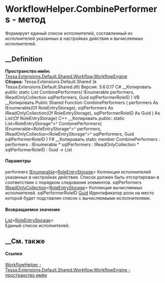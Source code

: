 # WorkflowHelper.CombinePerformers - метод
Формирует единый список исполнителей, составленный из исполнителей указанных в
настройках действия и вычисляемых исполнителей.
## __Definition
 **Пространство имён:**
[Tessa.Extensions.Default.Shared.Workflow.WorkflowEngine](N_Tessa_Extensions_Default_Shared_Workflow_WorkflowEngine.htm)  
 **Сборка:** Tessa.Extensions.Default.Shared (в
Tessa.Extensions.Default.Shared.dll) Версия: 3.6.0.17
C# __Копировать
     public static List<RoleEntryStorage> CombinePerformers(
    	IEnumerable<RoleEntryStorage> performers,
    	IReadOnlyCollection<RoleEntryStorage> sqlPerformers,
    	Guid sqlPerformerRoleID
    )
VB __Копировать
     Public Shared Function CombinePerformers ( 
    	performers As IEnumerable(Of RoleEntryStorage),
    	sqlPerformers As IReadOnlyCollection(Of RoleEntryStorage),
    	sqlPerformerRoleID As Guid
    ) As List(Of RoleEntryStorage)
C++ __Копировать
     public:
    static List<RoleEntryStorage^>^ CombinePerformers(
    	IEnumerable<RoleEntryStorage^>^ performers, 
    	IReadOnlyCollection<RoleEntryStorage^>^ sqlPerformers, 
    	Guid sqlPerformerRoleID
    )
F# __Копировать
     static member CombinePerformers : 
            performers : IEnumerable<RoleEntryStorage> * 
            sqlPerformers : IReadOnlyCollection<RoleEntryStorage> * 
            sqlPerformerRoleID : Guid -> List<RoleEntryStorage> 
#### Параметры
performers
[IEnumerable](https://learn.microsoft.com/dotnet/api/system.collections.generic.ienumerable-1)<[RoleEntryStorage](T_Tessa_Extensions_Default_Shared_Workflow_WorkflowEngine_RoleEntryStorage.htm)>
    Коллекция исполнителей указанных в настройках действия. Список должен быть отсортирован в соответствии с порядком следования элементов.
sqlPerformers
[IReadOnlyCollection](https://learn.microsoft.com/dotnet/api/system.collections.generic.ireadonlycollection-1)<[RoleEntryStorage](T_Tessa_Extensions_Default_Shared_Workflow_WorkflowEngine_RoleEntryStorage.htm)>
    Коллекция вычисляемых исполнителей.
sqlPerformerRoleID [Guid](https://learn.microsoft.com/dotnet/api/system.guid)
    Идентификатор роли на место которой будет подставлен список с вычисляемыми исполнителями.
#### Возвращаемое значение
[List](https://learn.microsoft.com/dotnet/api/system.collections.generic.list-1)<[RoleEntryStorage](T_Tessa_Extensions_Default_Shared_Workflow_WorkflowEngine_RoleEntryStorage.htm)>  
Единый список исполнителей.
##  __См. также
#### Ссылки
[WorkflowHelper -
](T_Tessa_Extensions_Default_Shared_Workflow_WorkflowEngine_WorkflowHelper.htm)
[Tessa.Extensions.Default.Shared.Workflow.WorkflowEngine - пространство
имён](N_Tessa_Extensions_Default_Shared_Workflow_WorkflowEngine.htm)
